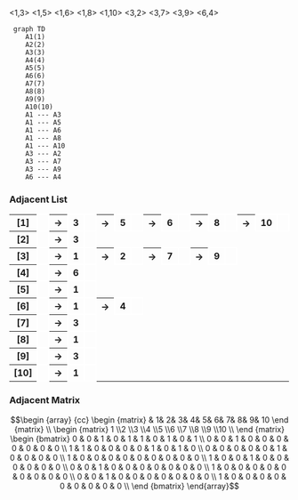 <1,3> <1,5> <1,6> <1,8> <1,10> <3,2> <3,7> <3,9> <6,4> 
```mermaid
 graph TD
	A1(1)
	A2(2)
	A3(3)
	A4(4)
	A5(5)
	A6(6)
	A7(7)
	A8(8)
	A9(9)
	A10(10)
	A1 --- A3
	A1 --- A5
	A1 --- A6
	A1 --- A8
	A1 --- A10
	A3 --- A2
	A3 --- A7
	A3 --- A9
	A6 --- A4
```
### Adjacent List

<table style="border-collapse: collapse;">
	<tr>
<th style="width: 25px">[1]</th>		<th style="border: 2px solid #ffffff; width: 25px"></th>
		<th>→</th>
		<th style="border: 2px solid #ffffff; width: 25px">3</th>
		<th style="border: 2px solid #ffffff; width: 25px"></th>
		<th>→</th>
		<th style="border: 2px solid #ffffff; width: 25px">5</th>
		<th style="border: 2px solid #ffffff; width: 25px"></th>
		<th>→</th>
		<th style="border: 2px solid #ffffff; width: 25px">6</th>
		<th style="border: 2px solid #ffffff; width: 25px"></th>
		<th>→</th>
		<th style="border: 2px solid #ffffff; width: 25px">8</th>
		<th style="border: 2px solid #ffffff; width: 25px"></th>
		<th>→</th>
		<th style="border: 2px solid #ffffff; width: 25px">10</th>
		<th style="border: 2px solid #ffffff; width: 25px"></th>
</tr>
	<tr>
<th style="width: 25px">[2]</th>		<th style="border: 2px solid #ffffff; width: 25px"></th>
		<th>→</th>
		<th style="border: 2px solid #ffffff; width: 25px">3</th>
		<th style="border: 2px solid #ffffff; width: 25px"></th>
</tr>
	<tr>
<th style="width: 25px">[3]</th>		<th style="border: 2px solid #ffffff; width: 25px"></th>
		<th>→</th>
		<th style="border: 2px solid #ffffff; width: 25px">1</th>
		<th style="border: 2px solid #ffffff; width: 25px"></th>
		<th>→</th>
		<th style="border: 2px solid #ffffff; width: 25px">2</th>
		<th style="border: 2px solid #ffffff; width: 25px"></th>
		<th>→</th>
		<th style="border: 2px solid #ffffff; width: 25px">7</th>
		<th style="border: 2px solid #ffffff; width: 25px"></th>
		<th>→</th>
		<th style="border: 2px solid #ffffff; width: 25px">9</th>
		<th style="border: 2px solid #ffffff; width: 25px"></th>
</tr>
	<tr>
<th style="width: 25px">[4]</th>		<th style="border: 2px solid #ffffff; width: 25px"></th>
		<th>→</th>
		<th style="border: 2px solid #ffffff; width: 25px">6</th>
		<th style="border: 2px solid #ffffff; width: 25px"></th>
</tr>
	<tr>
<th style="width: 25px">[5]</th>		<th style="border: 2px solid #ffffff; width: 25px"></th>
		<th>→</th>
		<th style="border: 2px solid #ffffff; width: 25px">1</th>
		<th style="border: 2px solid #ffffff; width: 25px"></th>
</tr>
	<tr>
<th style="width: 25px">[6]</th>		<th style="border: 2px solid #ffffff; width: 25px"></th>
		<th>→</th>
		<th style="border: 2px solid #ffffff; width: 25px">1</th>
		<th style="border: 2px solid #ffffff; width: 25px"></th>
		<th>→</th>
		<th style="border: 2px solid #ffffff; width: 25px">4</th>
		<th style="border: 2px solid #ffffff; width: 25px"></th>
</tr>
	<tr>
<th style="width: 25px">[7]</th>		<th style="border: 2px solid #ffffff; width: 25px"></th>
		<th>→</th>
		<th style="border: 2px solid #ffffff; width: 25px">3</th>
		<th style="border: 2px solid #ffffff; width: 25px"></th>
</tr>
	<tr>
<th style="width: 25px">[8]</th>		<th style="border: 2px solid #ffffff; width: 25px"></th>
		<th>→</th>
		<th style="border: 2px solid #ffffff; width: 25px">1</th>
		<th style="border: 2px solid #ffffff; width: 25px"></th>
</tr>
	<tr>
<th style="width: 25px">[9]</th>		<th style="border: 2px solid #ffffff; width: 25px"></th>
		<th>→</th>
		<th style="border: 2px solid #ffffff; width: 25px">3</th>
		<th style="border: 2px solid #ffffff; width: 25px"></th>
</tr>
	<tr>
<th style="width: 25px">[10]</th>		<th style="border: 2px solid #ffffff; width: 25px"></th>
		<th>→</th>
		<th style="border: 2px solid #ffffff; width: 25px">1</th>
		<th style="border: 2px solid #ffffff; width: 25px"></th>
</tr>
</table>

### Adjacent Matrix

$$\begin {array} {cc}
\begin {matrix}
& 1& 2& 3& 4& 5& 6& 7& 8& 9& 10
\end {matrix} \\
\begin {matrix}
1 \\2 \\3 \\4 \\5 \\6 \\7 \\8 \\9 \\10 \\
\end {matrix}
\begin {bmatrix}
0 & 0 & 1 & 0 & 1 & 1 & 0 & 1 & 0 & 1 \\
0 & 0 & 1 & 0 & 0 & 0 & 0 & 0 & 0 & 0 \\
1 & 1 & 0 & 0 & 0 & 0 & 1 & 0 & 1 & 0 \\
0 & 0 & 0 & 0 & 0 & 1 & 0 & 0 & 0 & 0 \\
1 & 0 & 0 & 0 & 0 & 0 & 0 & 0 & 0 & 0 \\
1 & 0 & 0 & 1 & 0 & 0 & 0 & 0 & 0 & 0 \\
0 & 0 & 1 & 0 & 0 & 0 & 0 & 0 & 0 & 0 \\
1 & 0 & 0 & 0 & 0 & 0 & 0 & 0 & 0 & 0 \\
0 & 0 & 1 & 0 & 0 & 0 & 0 & 0 & 0 & 0 \\
1 & 0 & 0 & 0 & 0 & 0 & 0 & 0 & 0 & 0 \\
\end {bmatrix}
\end{array}$$

